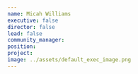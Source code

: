 ```yaml
---
name: Micah Williams
executive: false
director: false
lead: false
community_manager:   
position:  
project:  
image: ../assets/default_exec_image.png
---
```

